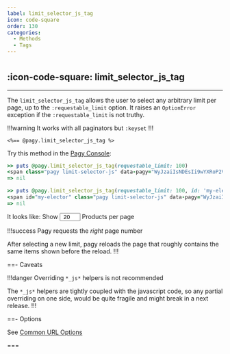 ```yaml
---
label: limit_selector_js_tag
icon: code-square
order: 130
categories:
  - Methods
  - Tags
---
```


#

## :icon-code-square: limit_selector_js_tag

---

The `limit_selector_js_tag` allows the user to select any arbitrary limit per page, up to the `:requestable_limit` option. It raises an `OptionError` exception if the `:requestable_limit` is not truthy.

!!!warning It works with all paginators but `:keyset`
!!!

```erb
<%== @pagy.limit_selector_js_tag %>
```

Try this method in the [Pagy Console](../../sandbox/console.md):

```ruby
>> puts @pagy.limit_selector_js_tag(requestable_limit: 100)
<span class="pagy limit-selector-js" data-pagy="WyJzaiIsNDEsIi9wYXRoP2V4YW1wbGU9MTIzJnBhZ2U9UCAiXQ=="><label>Show <input name="limit" type="number" min="1" max="" value="20" style="padding: 0; text-align: center; width: 3rem;"><a style="display: none;">#</a> items per page</label></span>
=> nil

>> puts @pagy.limit_selector_js_tag(requestable_limit: 100, id: 'my-elector', item_name: 'Products')
<span id="my-elector" class="pagy limit-selector-js" data-pagy="WyJzaiIsNDEsIi9wYXRoP2V4YW1wbGU9MTIzJnBhZ2U9UCAiXQ=="><label>Show <input name="limit" type="number" min="1" max="" value="20" style="padding: 0; text-align: center; width: 3rem;"><a style="display: none;">#</a> Products per page</label></span>
=> nil
```

It looks like: <span>Show <input type="number" min="1" max="100" value="20" style="padding: 0; text-align: center; width: 3rem;"> Products per
page</span>

!!!success Pagy requests the _right_ page number

After selecting a new limit, pagy reloads the page that roughly contains the same items shown before the reload.
!!!

==- Caveats

!!!danger Overriding `*_js*` helpers is not recommended

The `*_js*` helpers are tightly coupled with the javascript code, so any partial overriding on one side, would be quite fragile
and might break in a next release.
!!!

==- Options

See [Common URL Options](../paginators#common-url-options)

===
